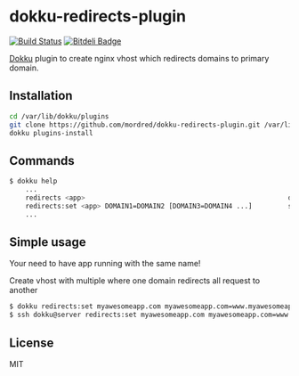# dokku-redirects-plugin

[![Build Status](https://travis-ci.org/Mordred/dokku-redirects-plugin.svg?branch=master)](https://travis-ci.org/Mordred/dokku-redirects-plugin)
[![Bitdeli Badge](https://d2weczhvl823v0.cloudfront.net/Mordred/dokku-redirects-plugin/trend.png)](https://bitdeli.com/free "Bitdeli Badge")

[Dokku](https://github.com/progrium/dokku) plugin to create nginx vhost which redirects domains to primary domain.

## Installation

```bash
cd /var/lib/dokku/plugins
git clone https://github.com/mordred/dokku-redirects-plugin.git /var/lib/dokku/plugins/redirects-plugin
dokku plugins-install
```

## Commands

```bash
$ dokku help
    ...
    redirects <app>                                                   display redirects for an app
    redirects:set <app> DOMAIN1=DOMAIN2 [DOMAIN3=DOMAIN4 ...]         set one or more domains redirects
    ...
```

## Simple usage

Your need to have app running with the same name!

Create vhost with multiple where one domain redirects all request to another 

```bash
$ dokku redirects:set myawesomeapp.com myawesomeapp.com=www.myawesomeapp.com # Server side
$ ssh dokku@server redirects:set myawesomeapp.com myawesomeapp.com=www.myawesomeapp.com # Client side
```

## License
MIT
